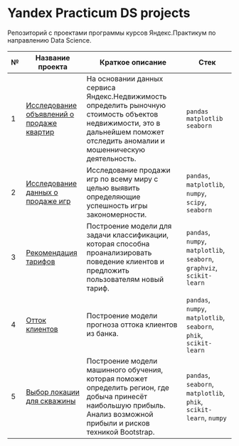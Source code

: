 # Yandex Practicum DS projects
Репозиторий с проектами программы курсов Яндекс.Практикум по направлению Data Science.

| № | Название проекта | Краткое описание | Стек |
| -- | -- | -- | -- |
| 1 | [Исследование объявлений о продаже квартир](https://github.com/ArtAnichkin/yandex_practicum_DS_projects/tree/main/1_real_estate_spb) | На основании данных сервиса Яндекс.Недвижимость определить рыночную стоимость объектов недвижимости, это в дальнейшем поможет отследить аномалии и мошенническую деятельность. | `pandas` `matplotlib` `seaborn`|
| 2 | [Исследование данных о продаже игр](https://github.com/ArtAnichkin/yandex_practicum_DS_projects/tree/main/2_games) | Исследование продажи игр по всему миру с целью выявить определяющие успешность игры закономерности. | `pandas`, `matplotlib`, `numpy`, `scipy`, `seaborn` |
| 3 | [Рекомендация тарифов](https://github.com/ArtAnichkin/yandex_practicum_DS_projects/tree/main/3_rec_tariff) |Построение модели для задачи классификации, которая способна проанализировать поведение клиентов и предложить пользователям новый тариф. | `pandas`, `numpy`, `matplotlib`, `seaborn`, `graphviz`, `scikit-learn` |
| 4 | [Отток клиентов](https://github.com/ArtAnichkin/yandex_practicum_DS_projects/tree/main/4_bank_outflow) |Построение модели прогноза оттока клиентов из банка. | `pandas`, `numpy`, `matplotlib`, `seaborn`, `phik`, `scikit-learn` |
| 5 | [Выбор локации для скважины](https://github.com/ArtAnichkin/yandex_practicum_DS_projects/tree/main/5_choice_well_location) | Построение модели машинного обучения, которая поможет определить регион, где добыча принесёт наибольшую прибыль. Анализ возможной прибыли и рисков техникой Bootstrap. | `pandas`, `seaborn`, `matplotlib`, `phik`, `scikit-learn`, `numpy` |
